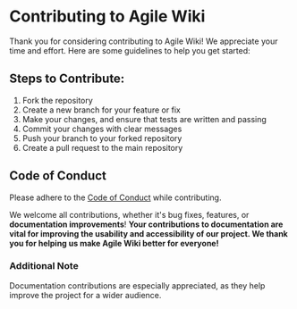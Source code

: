 # Contributing to Agile Wiki

Thank you for considering contributing to Agile Wiki! We appreciate your time and effort. Here are some guidelines to help you get started:

## Steps to Contribute:
1. Fork the repository
2. Create a new branch for your feature or fix
3. Make your changes, and ensure that tests are written and passing
4. Commit your changes with clear messages
5. Push your branch to your forked repository
6. Create a pull request to the main repository

## Code of Conduct
Please adhere to the [Code of Conduct](CODE_OF_CONDUCT.md) while contributing.

We welcome all contributions, whether it's bug fixes, features, or **documentation improvements**! **Your contributions to documentation are vital for improving the usability and accessibility of our project. We thank you for helping us make Agile Wiki better for everyone!**

### Additional Note
Documentation contributions are especially appreciated, as they help improve the project for a wider audience.